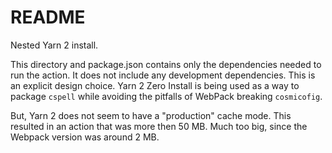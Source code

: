 # README

Nested Yarn 2 install.

This directory and package.json contains only the dependencies needed to run the action.
It does not include any development dependencies. This is an explicit design choice.
Yarn 2 Zero Install is being used as a way to package `cspell` while avoiding the pitfalls of
WebPack breaking `cosmicofig`.

But, Yarn 2 does not seem to have a "production" cache mode. This resulted in an action that
was more then 50 MB. Much too big, since the Webpack version was around 2 MB.
